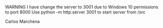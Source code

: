 WARNING
I have change the server to 3001 due to Windows 10 permissions to port 8000
Use python -m http.server 3001 to start server from /src

Carlos Marchena